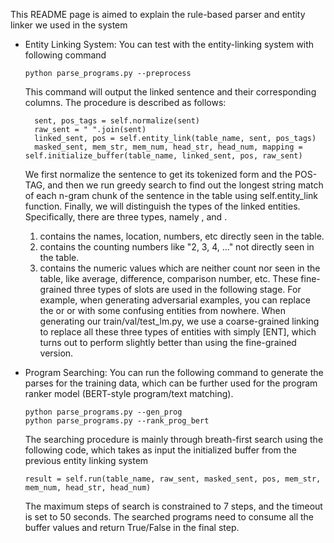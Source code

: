 This README page is aimed to explain the rule-based parser and entity linker we used in the system

- Entity Linking System:
  You can test with the entity-linking system with following command
  ```
  python parse_programs.py --preprocess
  ```
  This command will output the linked sentence and their corresponding columns. The procedure is described as follows:
  ```
    sent, pos_tags = self.normalize(sent)
    raw_sent = " ".join(sent)
    linked_sent, pos = self.entity_link(table_name, sent, pos_tags)
    masked_sent, mem_str, mem_num, head_str, head_num, mapping = self.initialize_buffer(table_name, linked_sent, pos, raw_sent)
  ```
  We first normalize the sentence to get its tokenized form and the POS-TAG, and then we run greedy search to find out the longest string match of each n-gram chunk of the sentence in the table using self.entity_link function. Finally, we will distinguish the types of the linked entities. Specifically, there are three types, namely <ENTITY>, <COUNT> and <COMPUTE>.
  1. <ENTITY> contains the names, location, numbers, etc directly seen in the table.
  2. <COUNT> contains the counting numbers like "2, 3, 4, ..." not directly seen in the table.
  3. <COMPUTE> contains the numeric values which are neither count nor seen in the table, like average, difference, comparison number, etc.
  These fine-grained three types of slots are used in the following stage. For example, when generating adversarial examples, you can replace the <entity> or <count> or <compute> with some confusing entities from nowhere.
  When generating our train/val/test_lm.py, we use a coarse-grained linking to replace all these three types of entities with simply [ENT], which turns out to perform slightly better than using the fine-grained version.

- Program Searching:
  You can run the following command to generate the parses for the training data, which can be further used for the program ranker model (BERT-style program/text matching).
  ```
  python parse_programs.py --gen_prog
  python parse_programs.py --rank_prog_bert
  ```
  The searching procedure is mainly through breath-first search using the following code, which takes as input the initialized buffer from the previous entity linking system
  ```
  result = self.run(table_name, raw_sent, masked_sent, pos, mem_str, mem_num, head_str, head_num)
  ```
  The maximum steps of search is constrained to 7 steps, and the timeout is set to 50 seconds. The searched programs need to consume all the buffer values and return True/False in the final step.
  
  
